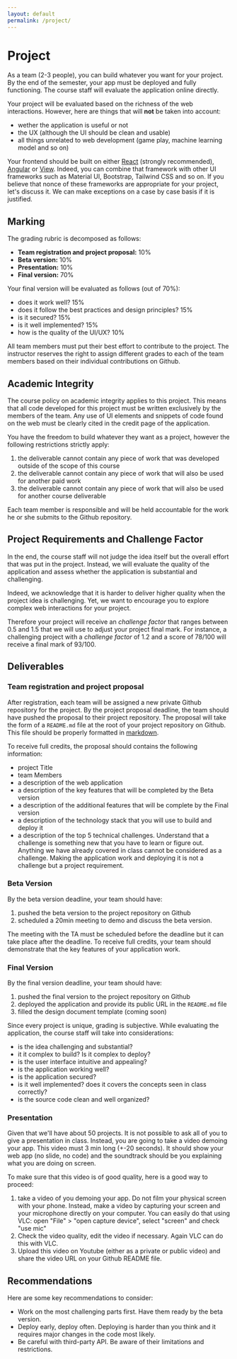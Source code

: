 ```yaml
---
layout: default
permalink: /project/
---
```


# Project

As a team (2-3 people), you can build whatever you want for your project. By the end of the semester, your app must be deployed and fully functioning. The course staff will evaluate the application online directly. 

Your project will be evaluated based on the richness of the web interactions. However, here are things that will **not** be taken into account:

- wether the application is useful or not
- the UX (although the UI should be clean and usable)
- all things unrelated to web development (game play, machine learning model and so on)

Your frontend should be built on either [React](https://reactjs.org/) (strongly recommended), [Angular](https://angular.io/) or [View](https://vuejs.org/). Indeed, you can combine that framework with other UI frameworks such as Material UI, Bootstrap, Tailwind CSS and so on. If you believe that nonce of these frameworks are appropriate for your project, let's discuss it. We can make exceptions on a case by case basis if it is justified. 

## Marking 

The grading rubric is decomposed as follows: 

- **Team registration and project proposal:** 10%
- **Beta version:** 10%
- **Presentation:** 10%
- **Final version:** 70%

Your final version will be evaluated as follows (out of 70%):

- does it work well? 15% 
- does it follow the best practices and design principles? 15%
- is it secured? 15%
- is it well implemented? 15%
- how is the quality of the UI/UX? 10%

All team members must put their best effort to contribute to the project. The instructor reserves the right to assign different grades to each of the team members based on their individual contributions on Github.

## Academic Integrity

The course policy on academic integrity applies to this project. This means that all code developed for this project must be written exclusively by the members of the team. Any use of UI elements and snippets of code found on the web must be clearly cited in the credit page of the application. 

You have the freedom to build whatever they want as a project, however the following restrictions strictly apply: 

1. the deliverable cannot contain any piece of work that was developed outside of the scope of this course
1. the deliverable cannot contain any piece of work that will also be used for another paid work
1. the deliverable cannot contain any piece of work that will also be used for another course deliverable

Each team member is responsible and will be held accountable for the work he or she submits to the Github repository. 

## Project Requirements and Challenge Factor

In the end, the course staff will not judge the idea itself but the overall effort that was put in the project. Instead, we will evaluate the quality of the application and assess whether the application is substantial and challenging. 

Indeed, we acknowledge that it is harder to deliver higher quality when the project idea is challenging. Yet, we want to encourage you to explore complex web interactions for your project. 

Therefore your project will receive an *challenge factor* that ranges between 0.5 and 1.5 that we will use to adjust your project final mark. For instance, a challenging project with a *challenge factor* of 1.2 and a score of 78/100 will receive a final mark of 93/100.

## Deliverables

### Team registration and project proposal

After registration, each team will be assigned a new private Github repository for the project. By the project proposal deadline, the team should have pushed the proposal to their project repository. The proposal will take the form of a `README.md` file at the root of your project repository on Github. This file should be properly formatted in [markdown](https://guides.github.com/features/mastering-markdown/). 

To receive full credits, the proposal should contains the following information: 

- project Title
- team Members
- a description of the web application
- a description of the key features that will be completed by the Beta version
- a description of the additional features that will be complete by the Final version
- a description of the technology stack that you will use to build and deploy it
- a description of the top 5 technical challenges. Understand that a challenge is something new that you have to learn or figure out. Anything we have already covered in class cannot be considered as a challenge. Making the application work and deploying it is not a challenge but a project requirement. 

### Beta Version

By the beta version deadline, your team should have:

1. pushed the beta version to the project repository on Github
2. scheduled a 20min meeting to demo and discuss the beta version. 

The meeting with the TA must be scheduled before the deadline but it can take place after the deadline. To receive full credits, your team should demonstrate that the key features of your application work. 

### Final Version

By the final version deadline, your team should have: 

1. pushed the final version to the project repository on Github
2. deployed the application and provide its public URL in the `README.md` file
3. filled the design document template (coming soon)

Since every project is unique, grading is subjective. While evaluating the application, the course staff will take into considerations:

- is the idea challenging and substantial?
- it it complex to build? Is it complex to deploy?
- is the user interface intuitive and appealing?
- is the application working well?
- is the application secured? 
- is it well implemented? does it covers the concepts seen in class correctly?
- is the source code clean and well organized?

### Presentation

Given that we'll have about 50 projects. It is not possible to ask all of you to give a presentation in class. Instead, you are going to take a video demoing your app. This video must 3 min long (+-20 seconds). It should show your web app (no slide, no code) and the soundtrack should be you explaining what you are doing on screen. 

To make sure that this video is of good quality, here is a good way to proceed: 

1. take a video of you demoing your app. Do not film your physical screen with your phone. Instead, make a video by capturing your screen and your microphone directly on your computer. You can easily do that using VLC: open "File" > "open capture device", select "screen" and check "use mic"
2. Check the video quality, edit the video if necessary. Again VLC can do this with VLC. 
3. Upload this video on Youtube (either as a private or public video) and share the video URL on your Github README file.

## Recommendations

Here are some key recommendations to consider: 

- Work on the most challenging parts first. Have them ready by the beta version. 
- Deploy early, deploy often. Deploying is harder than you think and it requires major changes in the code most likely. 
- Be careful with third-party API. Be aware of their limitations and restrictions.
